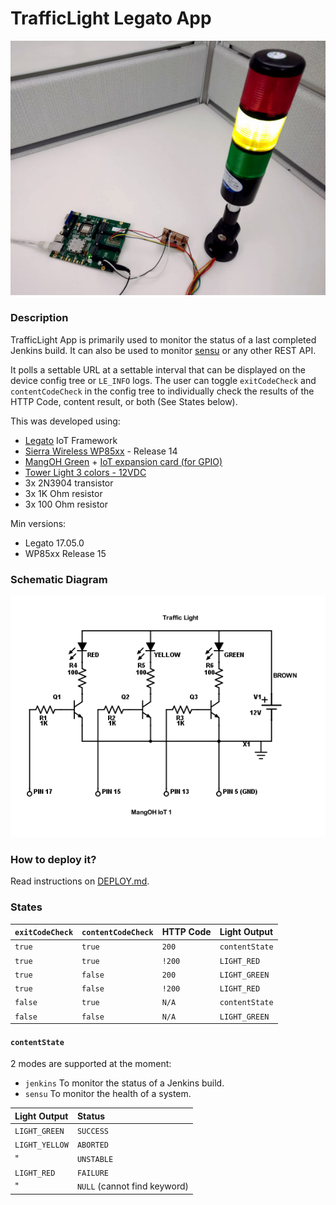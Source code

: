 TrafficLight Legato App
=======================

![TrafficLight + mangOH Green + WP8548](doc/TrafficLight.jpg)

### Description

TrafficLight App is primarily used to monitor the status of a last completed Jenkins build.
It can also be used to monitor [sensu](http://sensu.io/) or any other REST API.

It polls a settable URL at a settable interval that can be displayed on the device config tree or
`LE_INFO` logs.
The user can toggle `exitCodeCheck` and `contentCodeCheck` in the config tree to individually
check the results of the HTTP Code, content result, or both (See States below).

This was developed using:
* [Legato](https://legato.io) IoT Framework
* [Sierra Wireless WP85xx](https://www.sierrawireless.com/products-and-solutions/embedded-solutions/products/wp8548/) - Release 14
* [MangOH Green](http://mangoh.io/mangoh-green-resources) + [IoT expansion card (for GPIO)](http://mangoh.io/iot-card-resources)
* [Tower Light 3 colors - 12VDC](https://www.adafruit.com/product/2993)
* 3x 2N3904 transistor
* 3x 1K Ohm resistor
* 3x 100 Ohm resistor

Min versions:
* Legato 17.05.0
* WP85xx Release 15

### Schematic Diagram

![TrafficLight Schematic](doc/TrafficLightSchematic.png)

### How to deploy it?

Read instructions on [DEPLOY.md](DEPLOY.md).

### States

`exitCodeCheck` | `contentCodeCheck` | HTTP Code   | Light Output
:---------------|--------------------|-------------|:---------------
 `true`         | `true`             | `200`       | `contentState`
 `true`         | `true`             | `!200`      | `LIGHT_RED`
 `true`         | `false`            | `200`       | `LIGHT_GREEN`
 `true`         | `false`            | `!200`      | `LIGHT_RED`
 `false`        | `true`             | `N/A`       | `contentState`
 `false`        | `false`            | `N/A`       | `LIGHT_GREEN`

#### `contentState`

2 modes are supported at the moment:
- `jenkins`
  To monitor the status of a Jenkins build.
- `sensu`
  To monitor the health of a system.

 Light Output   | Status
:---------------|:---------------------------
 `LIGHT_GREEN`  | `SUCCESS`
 `LIGHT_YELLOW` | `ABORTED`
 "              | `UNSTABLE`
 `LIGHT_RED`    | `FAILURE`
 "              | `NULL` (cannot find keyword)
